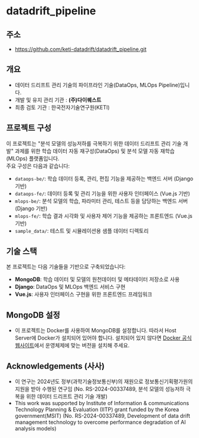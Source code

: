 # datadrift_pipeline

## 주소
- https://github.com/keti-datadrift/datadrift_pipeline.git

## 개요
- 데이터 드리프트 관리 기술의 파이프라인 기술(DataOps, MLOps Pipeline)입니다.
- 개발 및 유지 관리 기관 : __(주)다이퀘스트__
- 최종 검토 기관 : 한국전자기술연구원(KETI)

## 프로젝트 구성
이 프로젝트는 "분석 모델의 성능저하를 극복하기 위한 데이터 드리프트 관리 기술 개발" 과제를 위한 학습 데이터 자동 재구성(DataOps) 및 분석 모델 자동 재학습(MLOps) 플랫폼입니다.  
주요 구성은 다음과 같습니다:

- `dataops-be/`: 학습 데이터 등록, 관리, 편집 기능을 제공하는 백엔드 서버 (Django 기반)
- `dataops-fe/`: 데이터 등록 및 관리 기능을 위한 사용자 인터페이스 (Vue.js 기반)
- `mlops-be/`: 분석 모델의 학습, 파라미터 관리, 테스트 등을 담당하는 백엔드 서버 (Django 기반)
- `mlops-fe/`: 학습 결과 시각화 및 사용자 제어 기능을 제공하는 프론트엔드 (Vue.js 기반)
- `sample_data/`: 테스트 및 시뮬레이션용 샘플 데이터 디렉토리

## 기술 스택

본 프로젝트는 다음 기술들을 기반으로 구축되었습니다:

- **MongoDB**: 학습 데이터 및 모델의 원천데이터 및 메타데이터 저장소로 사용
- **Django**: DataOps 및 MLOps 백엔드 서비스 구현
- **Vue.js**: 사용자 인터페이스 구현을 위한 프론트엔드 프레임워크

## MongoDB 설정
- 이 프로젝트는 Docker를 사용하여 MongoDB를 설정합니다. 따라서 Host Server에 Docker가 설치되어 있어야 합니다. 설치되어 있지 않다면 [Docker 공식 웹사이트](https://www.docker.com/get-started)에서 운영체제에 맞는 버전을 설치해 주세요.

## Acknowledgements (사사)
- 이 연구는 2024년도 정부(과학기술정보통신부)의 재원으로 정보통신기획평가원의 지원을 받아 수행된 연구임 (No. RS-2024-00337489, 분석 모델의 성능저하 극복을 위한 데이터 드리프트 관리 기술 개발)
- This work was supported by Institute of Information & communications Technology Planning & Evaluation (IITP) grant funded by the Korea government(MSIT) (No. RS-2024-00337489, Development of data drift management technology to overcome performance degradation of AI analysis models)

